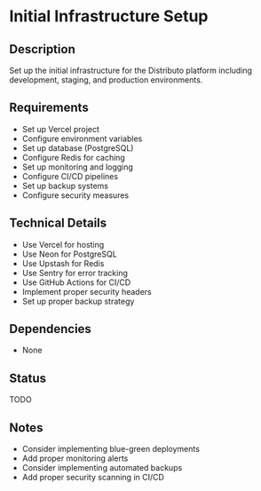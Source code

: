 # Initial Infrastructure Setup

## Description
Set up the initial infrastructure for the Distributo platform including development, staging, and production environments.

## Requirements
- Set up Vercel project
- Configure environment variables
- Set up database (PostgreSQL)
- Configure Redis for caching
- Set up monitoring and logging
- Configure CI/CD pipelines
- Set up backup systems
- Configure security measures

## Technical Details
- Use Vercel for hosting
- Use Neon for PostgreSQL
- Use Upstash for Redis
- Use Sentry for error tracking
- Use GitHub Actions for CI/CD
- Implement proper security headers
- Set up proper backup strategy

## Dependencies
- None

## Status
TODO

## Notes
- Consider implementing blue-green deployments
- Add proper monitoring alerts
- Consider implementing automated backups
- Add proper security scanning in CI/CD 